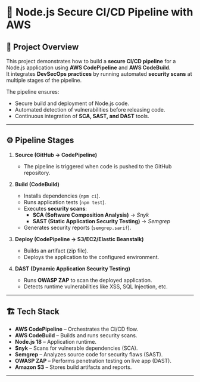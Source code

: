 # 🔐 Node.js Secure CI/CD Pipeline with AWS

## 📌 Project Overview
This project demonstrates how to build a **secure CI/CD pipeline** for a Node.js application using **AWS CodePipeline** and **AWS 
CodeBuild**.  
It integrates **DevSecOps practices** by running automated **security scans** at multiple stages of the pipeline.

The pipeline ensures:
- Secure build and deployment of Node.js code.
- Automated detection of vulnerabilities before releasing code.
- Continuous integration of **SCA, SAST, and DAST** tools.

---

## ⚙️ Pipeline Stages

1. **Source (GitHub → CodePipeline)**  
   - The pipeline is triggered when code is pushed to the GitHub repository.

2. **Build (CodeBuild)**  
   - Installs dependencies (`npm ci`).  
   - Runs application tests (`npm test`).  
   - Executes **security scans**:
     - **SCA (Software Composition Analysis)** → *Snyk*  
     - **SAST (Static Application Security Testing)** → *Semgrep*  
   - Generates security reports (`semgrep.sarif`).  

3. **Deploy (CodePipeline → S3/EC2/Elastic Beanstalk)**  
   - Builds an artifact (zip file).  
   - Deploys the application to the configured environment.  

4. **DAST (Dynamic Application Security Testing)**  
   - Runs **OWASP ZAP** to scan the deployed application.  
   - Detects runtime vulnerabilities like XSS, SQL Injection, etc.  

---

## 🏗️ Tech Stack

- **AWS CodePipeline** – Orchestrates the CI/CD flow.  
- **AWS CodeBuild** – Builds and runs security scans.  
- **Node.js 18** – Application runtime.  
- **Snyk** – Scans for vulnerable dependencies (SCA).  
- **Semgrep** – Analyzes source code for security flaws (SAST).  
- **OWASP ZAP** – Performs penetration testing on live app (DAST).  
- **Amazon S3** – Stores build artifacts and reports.  

---

